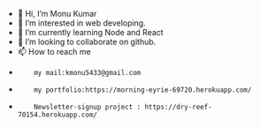 - 👋 Hi, I’m Monu Kumar
- 👀 I’m interested in web developing.
- 🌱 I’m currently learning Node and React
- 💞️ I’m looking to collaborate on github.
- 📫 How to reach me
-         my mail:kmonu5433@gmail.com
-         my portfolio:https://morning-eyrie-69720.herokuapp.com/
-         Newsletter-signup project : https://dry-reef-70154.herokuapp.com/

<!---
kmo5433/kmo5433 is a ✨ special ✨ repository because its `README.md` (this file) appears on your GitHub profile.
You can click the Preview link to take a look at your changes.
--->
